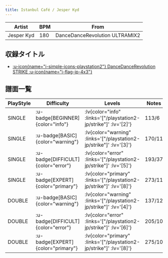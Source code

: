 ```yaml
---
title: Istanbul Café / Jesper Kyd
---
```


|Artist|BPM|From|
|------|---|----|
|Jesper Kyd|180|DanceDanceRevolution ULTRAMIX2|

## 収録タイトル

- [ :u-icon{name="i-simple-icons-playstation2"} DanceDanceRevolution STRIKE :u-icon{name="i-flag-jp-4x3"} ](/playstation2-jp/strike)

## 譜面一覧

|PlayStyle|Difficulty|Levels|Notes|Movie|
|---------|----------|------|-----|-----|
|SINGLE| :u-badge[BEGINNER]{color="info"} | :lv{color="info" :links='["/playstation2-jp/strike"]' :lv='[2]'} |113/6||
|SINGLE| :u-badge[BASIC]{color="warning"} | :lv{color="warning" :links='["/playstation2-jp/strike"]' :lv='[3]'} |170/11||
|SINGLE| :u-badge[DIFFICULT]{color="error"} | :lv{color="error" :links='["/playstation2-jp/strike"]' :lv='[5]'} |193/37||
|SINGLE| :u-badge[EXPERT]{color="primary"} | :lv{color="primary" :links='["/playstation2-jp/strike"]' :lv='[8]'} |273/11||
|DOUBLE| :u-badge[BASIC]{color="warning"} | :lv{color="warning" :links='["/playstation2-jp/strike"]' :lv='[4]'} |137/12||
|DOUBLE| :u-badge[DIFFICULT]{color="error"} | :lv{color="error" :links='["/playstation2-jp/strike"]' :lv='[6]'} |205/10||
|DOUBLE| :u-badge[EXPERT]{color="primary"} | :lv{color="primary" :links='["/playstation2-jp/strike"]' :lv='[8]'} |275/10||
